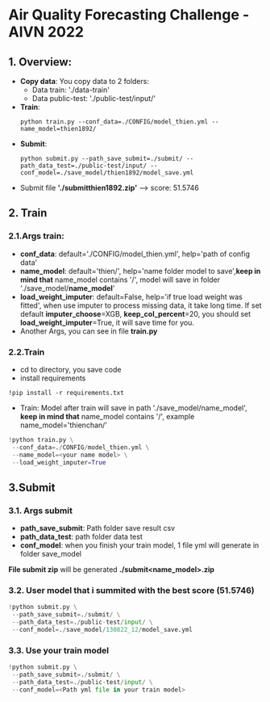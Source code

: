 # Air Quality Forecasting Challenge - AIVN 2022

## 1. Overview:
- **Copy data**: You copy data to 2 folders:
    - Data train: './data-train'
    - Data public-test: './public-test/input/'
- **Train**:
    ```
    python train.py --conf_data=./CONFIG/model_thien.yml --name_model=thien1892/
    ```
- **Submit**:
    ```
    python submit.py --path_save_submit=./submit/ --path_data_test=./public-test/input/ --conf_model=./save_model/thien1892/model_save.yml
    ```
- Submit file **'./submitthien1892.zip'** --> score: 51.5746

## 2. Train

### 2.1.Args train:
- **conf_data**: default='./CONFIG/model_thien.yml', help='path of config data'
- **name_model**: default='thien/', help='name folder model to save',**keep in mind that** name_model contains '/', model will save in folder './save_model/**name_model**'
- **load_weight_imputer**: default=False, help='if true load weight was fitted', when use imputer to process missing data, it take long time. If set default **imputer_choose**=XGB, **keep_col_percent**=20, you should set **load_weight_imputer**=True, it will save time for you.
- Another Args, you can see in file **train.py**

### 2.2.Train
- cd to directory, you save code
- install requirements
```
!pip install -r requirements.txt
```
- Train: Model after train will save in path './save_model/name_model', **keep in mind that** name_model contains '/', example name_model='thienchan/'
```python
!python train.py \
 --conf_data=./CONFIG/model_thien.yml \
 --name_model=<your name model> \
 --load_weight_imputer=True
```
## 3.Submit

### 3.1. Args submit
- **path_save_submit**: Path folder save result csv
- **path_data_test**: path folder data test
- **conf_model**: when you finish your train model, 1 file yml will generate in folder save_model

**File submit zip** will be generated **./submit<name_model>.zip**

### 3.2. User model that i summited with the best score (51.5746)

```python
!python submit.py \
 --path_save_submit=./submit/ \
 --path_data_test=./public-test/input/ \
 --conf_model=./save_model/130822_12/model_save.yml
```

### 3.3. Use your train model

```python
!python submit.py \
 --path_save_submit=./submit/ \
 --path_data_test=./public-test/input/ \
 --conf_model=<Path yml file in your train model>
```